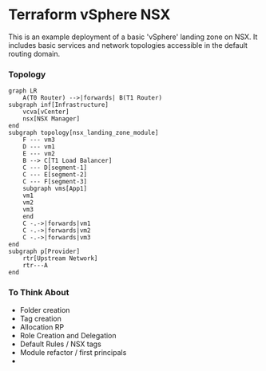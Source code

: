 # Terraform vSphere NSX

This is an example deployment of a basic 'vSphere' landing zone on NSX. It includes basic services and network topologies accessible in the default routing domain.


### Topology

```mermaid
graph LR
    A(T0 Router) -->|forwards| B(T1 Router)
subgraph inf[Infrastructure]
    vcva[vCenter]
    nsx[NSX Manager]
end
subgraph topology[nsx_landing_zone_module]
    F --- vm3
    D --- vm1
    E --- vm2
    B --> C[T1 Load Balancer]
    C --- D[segment-1]
    C --- E[segment-2]
    C --- F[segment-3]
    subgraph vms[App1]
    vm1
    vm2
    vm3
    end
    C -.->|forwards|vm1
    C -.->|forwards|vm2
    C -.->|forwards|vm3 
end
subgraph p[Provider]
    rtr[Upstream Network]
    rtr---A
end
```


### To Think About

* Folder creation
* Tag creation
* Allocation RP
* Role Creation and Delegation
* Default Rules / NSX tags
* Module refactor / first principals
* 

